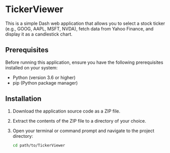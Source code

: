 # TickerViewer

This is a simple Dash web application that allows you to select a stock ticker (e.g., GOOG, AAPL, MSFT, NVDA), fetch data from Yahoo Finance, and display it as a candlestick chart.

## Prerequisites

Before running this application, ensure you have the following prerequisites installed on your system:

- Python (version 3.6 or higher)
- pip (Python package manager)

## Installation

1. Download the application source code as a ZIP file.

2. Extract the contents of the ZIP file to a directory of your choice.

3. Open your terminal or command prompt and navigate to the project directory:

   ```bash
   cd path/to/TickerViewer
